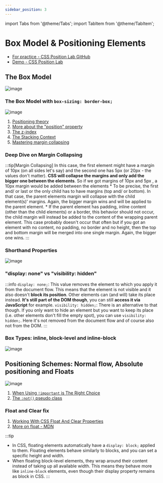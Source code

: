 ```yaml
---
sidebar_position: 3
---
```


import Tabs from '@theme/Tabs';
import TabItem from '@theme/TabItem';


# Box Model & Positioning Elements

* [For practice - CSS Position Lab GitHub](https://github.com/actionanand/css-position-lab)
* [Demo - CSS Position Lab](https://actionanand.github.io/css-position-lab/)

## The Box Model
![image](https://github.com/actionanand/wiki/assets/46064269/02cce7c0-d647-4e04-b6b6-bfb5cb317a78)

### The Box Model with `box-sizing: border-box;`
![image](https://github.com/actionanand/wiki/assets/46064269/5cf5b5c0-0216-4fde-903d-9181670fd234)

1. [Positioning theory](https://developer.mozilla.org/en-US/docs/Learn/CSS/CSS_layout/Positioning)
2. [More about the "position" property](https://developer.mozilla.org/en-US/docs/Web/CSS/position)
3. [The z-index](https://developer.mozilla.org/en-US/docs/Web/CSS/z-index)
4. [The Stacking Context](https://developer.mozilla.org/en-US/docs/Web/CSS/CSS_Positioning/Understanding_z_index/The_stacking_context)
5. [Mastering margin collapsing](https://developer.mozilla.org/en-US/docs/Web/CSS/CSS_Box_Model/Mastering_margin_collapsing)

### Deep Dive on **Margin Collapsing**

:::tip[Margin Collapsing]
<Tabs>
  <TabItem value="adj-sibling" label="Adjacent Siblings">
    In this case, the first element might have a margin of 10px  (on all sides let's say) and the second one has 5px  (or 20px  - the values don't matter). **CSS will collapse the margins and only add the bigger one between the elements**. So if we got margins of 10px  and 5px , a 10px  margin would be added between the elements
  </TabItem>
  <TabItem value="parent-with-children" label="A Parent with Children that have a margin">
    * To be precise, the first and/ or last or the only child has to have margins (top and/ or bottom). In that case, the parent elements margin will collapse with the child element(s)' margins. Again, the bigger margin wins and will be applied to the parent element.
    * If the parent element has padding, inline content (other than the child elements) or a border, this behavior should not occur, the child margin will instead be added to the content of the wrapping parent element.
  </TabItem>
  <TabItem value="empty-el" label="An Empty Element with margins">
    This case probably doesn't occur that often but if you got an element with no content, no padding, no border and no height, then the top and bottom margin will be merged into one single margin. Again, the bigger one wins.
  </TabItem>
</Tabs>
:::

### Shorthand Properties
![image](https://github.com/actionanand/wiki/assets/46064269/5b8444e2-2880-4be4-8255-943657a4c193)

### "display: none" vs "visibility: hidden"

:::info
<Tabs>
  <TabItem value="display-none" label="None">
    `display: none;`: This value removes the element to which you apply it from the document flow. This means that the element is not visible and it also doesn't **block its position**. Other elements can (and will) take its place instead. **It's still part of the DOM though**, you can still **access it via JavaScript** for example.
  </TabItem>
  <TabItem value="visibility-hidden" label="Hidden">
    `visibility: hidden;`: There is an alternative to that though. If you only want to hide an element but you want to keep its place (i.e. other elements don't fill the empty spot), you can use `visibility: hidden;`. Here it's not removed from the document flow and of course also not from the DOM.
  </TabItem>
</Tabs>
:::

### Box Types: inline, block-level and inline-block
![image](https://github.com/actionanand/wiki/assets/46064269/d1b72eee-8c45-4c42-95ee-3d5e37a44b83)

## Positioning Schemes: Normal flow, Absolute positioning and Floats
![image](https://github.com/actionanand/wiki/assets/46064269/ef46fe56-e673-4322-9340-4349fc4b23ad)

1. [When Using `!important` is The Right Choice](https://css-tricks.com/when-using-important-is-the-right-choice/)
2. [The `:not()`  pseudo class](https://developer.mozilla.org/en-US/docs/Web/CSS/:not)

### Float and Clear fix

1. [Working With CSS Float And Clear Properties](https://blog.openreplay.com/working-with-css-float-and-clear-properties/)
2. [More on float - MDN](https://developer.mozilla.org/en-US/docs/Web/CSS/float)

:::tip
* In CSS, floating elements automatically have a `display: block;` applied to them. Floating elements behave similarly to blocks, and you can set a specific height and width.
* When floating block-level elements, they wrap around their content instead of taking up all available width. This means they behave more like `inline-block` elements, even though their display property remains as block in CSS.
:::

